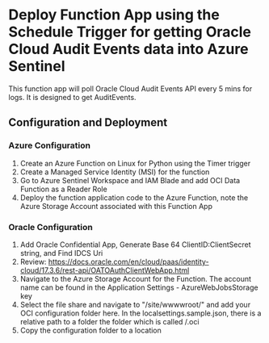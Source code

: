 # Deploy Function App using the Schedule Trigger for getting Oracle Cloud Audit Events data into Azure Sentinel
This function app will poll Oracle Cloud Audit Events API every 5 mins for logs.  It is designed to get AuditEvents.

## Configuration and Deployment
### Azure Configuration
1. Create an Azure Function on Linux for Python using the Timer trigger
2. Create a Managed Service Identity (MSI) for the function
3. Go to Azure Sentinel Workspace and IAM Blade and add OCI Data Function as a Reader Role
4. Deploy the function application code to the Azure Function, note the Azure Storage Account associated with this Function App

### Oracle Configuration
1. Add Oracle Confidential App, Generate Base 64 ClientID:ClientSecret string, and Find IDCS Uri
2. Review: https://docs.oracle.com/en/cloud/paas/identity-cloud/17.3.6/rest-api/OATOAuthClientWebApp.html
3. Navigate to the Azure Storage Account for the Function.  The account name can be found in the Application Settings - AzureWebJobsStorage key
4. Select the file share and navigate to "/site/wwwwroot/" and add your OCI configuration folder here.   In the localsettings.sample.json, there is a relative path to a folder the folder which is called /.oci
4. Copy the configuration folder to a location 
